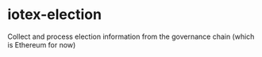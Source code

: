# iotex-election
Collect and process election information from the governance chain (which is Ethereum for now)
